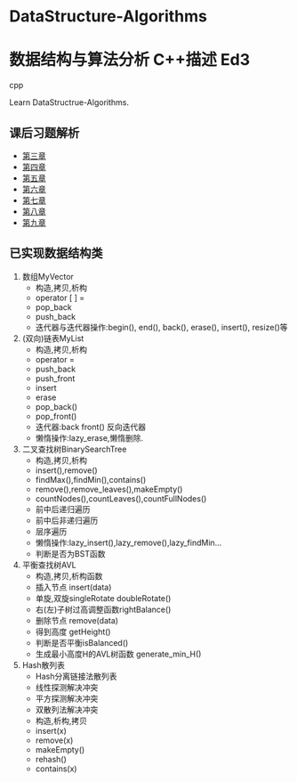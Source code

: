 # DataStructure-Algorithms
# 数据结构与算法分析 C++描述 Ed3
cpp  

Learn DataStructrue-Algorithms.

## 课后习题解析
- [第三章](https://github.com/VVZzzz/DataStructure-Algorithms/blob/master/ch3_test.md)
- [第四章](https://github.com/VVZzzz/DataStructure-Algorithms/blob/master/ch4_test.md)
- [第五章](https://github.com/VVZzzz/DataStructure-Algorithms/blob/master/ch4_test.md)
- [第六章](https://github.com/VVZzzz/DataStructure-Algorithms/blob/master/ch4_test.md)
- [第七章](https://github.com/VVZzzz/DataStructure-Algorithms/blob/master/ch4_test.md)
- [第八章](https://github.com/VVZzzz/DataStructure-Algorithms/blob/master/ch4_test.md)
- [第九章](https://github.com/VVZzzz/DataStructure-Algorithms/blob/master/ch4_test.md)

## 已实现数据结构类
1. 数组MyVector
   - 构造,拷贝,析构
   - operator [ ] = 
   - pop_back
   - push_back
   - 迭代器与迭代器操作:begin(), end(), back(), erase(), insert(), resize()等
2. (双向)链表MyList
   - 构造,拷贝,析构
   - operator =
   - push_back
   - push_front
   - insert
   - erase
   - pop_back()
   - pop_front()
   - 迭代器:back front() 反向迭代器
   - 懒惰操作:lazy_erase,懒惰删除.
3. 二叉查找树BinarySearchTree
   - 构造,拷贝,析构
   - insert(),remove()
   - findMax(),findMin(),contains()
   - remove(),remove_leaves(),makeEmpty()
   - countNodes(),countLeaves(),countFullNodes()
   - 前中后递归遍历
   - 前中后非递归遍历
   - 层序遍历
   - 懒惰操作:lazy_insert(),lazy_remove(),lazy_findMin...
   - 判断是否为BST函数
4. 平衡查找树AVL
   - 构造,拷贝,析构函数
   - 插入节点 insert(data)
   - 单旋,双旋singleRotate doubleRotate()
   - 右(左)子树过高调整函数rightBalance()
   - 删除节点 remove(data)
   - 得到高度 getHeight()
   - 判断是否平衡isBalanced()
   - 生成最小高度H的AVL树函数 generate_min_H()
5. Hash散列表
   - Hash分离链接法散列表
   - 线性探测解决冲突
   - 平方探测解决冲突
   - 双散列法解决冲突
   - 构造,析构,拷贝
   - insert(x)
   - remove(x)
   - makeEmpty()
   - rehash()
   - contains(x)